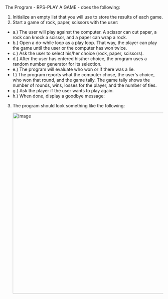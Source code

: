 The Program - RPS-PLAY A GAME - does the following: 
1. Initialize an empty list that you will use to store the results of each game.
2.  Start a game of rock, paper, scissors with the user:
   *  a.) The user will play against the computer. A scissor can cut paper, a rock can knock a scissor, and a paper can wrap a rock.
   * b.) Open a do-while loop as a play loop. That way, the player can play the game until the user or the computer has won twice.
   * c.) Ask the user to select his/her choice (rock, paper, scissors).
   * d.) After the user has entered his/her choice, the program uses a random number generator for its selection.
   * e.) The program will evaluate who won or if there was a lie.
   * f.) The program reports what the computer chose, the user's choice, who won that round, and the game tally.
        The game tally shows the number of rounds, wins, losses for the player, and the number of ties.
   *  g.) Ask the player if the user wants to play again.
   * h.) When done, display a goodbye message:
3. The program should look something like the following:

   <img width="865" height="577" alt="image" src="https://github.com/user-attachments/assets/9f3b1d63-67a7-4087-935a-2fa7927c87c5" />



